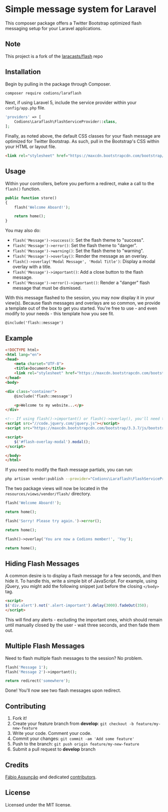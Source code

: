# Simple message system for Laravel

This composer package offers a Twitter Bootstrap optimized flash messaging setup for your Laravel applications.

## Note
This project is a fork of the [laracasts/flash](https://github.com/laracasts/flash) repo

## Installation

Begin by pulling in the package through Composer.

```bash
composer require codions/laraflash
```

Next, if using Laravel 5, include the service provider within your `config/app.php` file.

```php
'providers' => [
    Codions\Laraflash\FlashServiceProvider::class,
];
```

Finally, as noted above, the default CSS classes for your flash message are optimized for Twitter Bootstrap. As such, pull in the Bootstrap's CSS within your HTML or layout file.

```html
<link rel="stylesheet" href="https://maxcdn.bootstrapcdn.com/bootstrap/3.3.7/css/bootstrap.min.css">
```

## Usage

Within your controllers, before you perform a redirect, make a call to the `flash()` function.

```php
public function store()
{
    flash('Welcome Aboard!');

    return home();
}
```

You may also do:

- `flash('Message')->success()`: Set the flash theme to "success".
- `flash('Message')->error()`: Set the flash theme to "danger".
- `flash('Message')->warning()`: Set the flash theme to "warning".
- `flash('Message')->overlay()`: Render the message as an overlay.
- `flash()->overlay('Modal Message', 'Modal Title')`: Display a modal overlay with a title.
- `flash('Message')->important()`: Add a close button to the flash message.
- `flash('Message')->error()->important()`: Render a "danger" flash message that must be dismissed.

With this message flashed to the session, you may now display it in your view(s). Because flash messages and overlays are so common, we provide a template out of the box to get you started. You're free to use - and even modify to your needs - this template how you see fit.

```html
@include('flash::message')
```

## Example

```html
<!DOCTYPE html>
<html lang="en">
<head>
    <meta charset="UTF-8">
    <title>Document</title>
    <link rel="stylesheet" href="https://maxcdn.bootstrapcdn.com/bootstrap/3.3.7/css/bootstrap.min.css">
</head>
<body>

<div class="container">
    @include('flash::message')

    <p>Welcome to my website...</p>
</div>

<!-- If using flash()->important() or flash()->overlay(), you'll need to pull in the JS for Twitter Bootstrap. -->
<script src="//code.jquery.com/jquery.js"></script>
<script src="https://maxcdn.bootstrapcdn.com/bootstrap/3.3.7/js/bootstrap.min.js"></script>

<script>
    $('#flash-overlay-modal').modal();
</script>

</body>
</html>
```

If you need to modify the flash message partials, you can run:

```bash
php artisan vendor:publish --provider="Codions\Laraflash\FlashServiceProvider"
```

The two package views will now be located in the `resources/views/vendor/flash/` directory.

```php
flash('Welcome Aboard!');

return home();
```

```php
flash('Sorry! Please try again.')->error();

return home();
```

```php
flash()->overlay('You are now a Codions member!', 'Yay');

return home();
```

## Hiding Flash Messages

A common desire is to display a flash message for a few seconds, and then hide it. To handle this, write a simple bit of JavaScript. For example, using jQuery, you might add the following snippet just before the closing `</body>` tag.

```html
<script>
$('div.alert').not('.alert-important').delay(3000).fadeOut(350);
</script>
```

This will find any alerts - excluding the important ones, which should remain until manually closed by the user - wait three seconds, and then fade them out.

## Multiple Flash Messages

Need to flash multiple flash messages to the session? No problem.

```php
flash('Message 1');
flash('Message 2')->important();

return redirect('somewhere');
```

Done! You'll now see two flash messages upon redirect.

## Contributing

1. Fork it!
2. Create your feature branch from **develop**: `git checkout -b feature/my-new-feature`
3. Write your code. Comment your code.
4. Commit your changes: `git commit -am 'Add some feature'`
5. Push to the branch: `git push origin feature/my-new-feature`
6. Submit a pull request to **develop** branch

## Credits

[Fábio Assunção](https://github.com/fabioassuncao) and dedicated [contributors](https://github.com/Codions/laraflash/graphs/contributors).

## License

Licensed under the MIT license.